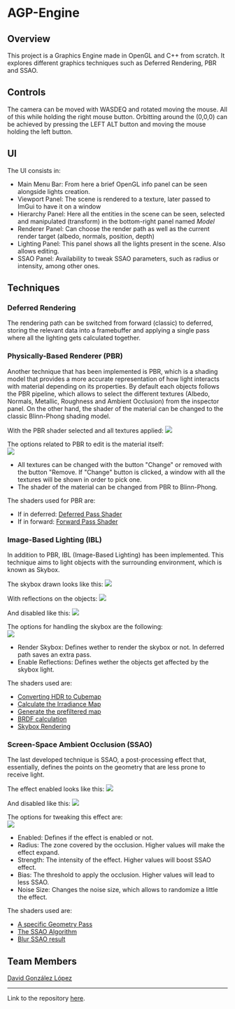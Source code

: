 # AGP-Engine

## Overview
This project is a Graphics Engine made in OpenGL and C++ from scratch. It explores different graphics techniques such as Deferred Rendering, PBR and SSAO.

## Controls
The camera can be moved with WASDEQ and rotated moving the mouse. All of this while holding the right mouse button.
Orbitting around the (0,0,0) can be achieved by pressing the LEFT ALT button and moving the mouse holding the left button.
 
## UI
The UI consists in:
  - Main Menu Bar: From here a brief OpenGL info panel can be seen alongside lights creation.
  - Viewport Panel: The scene is rendered to a texture, later passed to ImGui to have it on a window
  - Hierarchy Panel: Here all the entities in the scene can be seen, selected and manipulated (transform) in the bottom-right panel named _Model_
  - Renderer Panel: Can choose the render path as well as the current render target (albedo, normals, position, depth)
  - Lighting Panel: This panel shows all the lights present in the scene. Also allows editing.
  - SSAO Panel: Availability to tweak SSAO parameters, such as radius or intensity, among other ones.

## Techniques
### Deferred Rendering
The rendering path can be switched from forward (classic) to deferred, storing the relevant data into a framebuffer and applying a single pass where all the lighting gets calculated together.

### Physically-Based Renderer (PBR)
Another technique that has been implemented is PBR, which is a shading model that provides a more accurate representation of how light interacts with material depending on its properties.
By default each objects follows the PBR pipeline, which allows to select the different textures (Albedo, Normals, Metallic, Roughness and Ambient Occlusion) from the inspector panel.
On the other hand, the shader of the material can be changed to the classic Blinn-Phong shading model.

With the PBR shader selected and all textures applied:
<img src="https://github.com/MagiX7/AGP-Engine/blob/main/docs/Screenshots/pbr.png">

The options related to PBR to edit is the material itself:  
<img src="https://github.com/MagiX7/AGP-Engine/blob/main/docs/Screenshots/pbr_options.png">

- All textures can be changed with the button "Change" or removed with the button "Remove. If "Change" button is clicked, a window with all the textures will be shown in order to pick one.
- The shader of the material can be changed from PBR to Blinn-Phong.

The shaders used for PBR are:
- If in deferred: [Deferred Pass Shader](https://github.com/MagiX7/AGP-Engine/blob/main/Engine/Assets/Shaders/deferred_pass.glsl)
- If in forward: [Forward Pass Shader](https://github.com/MagiX7/AGP-Engine/blob/main/Engine/Assets/Shaders/forward_pass.glsl)

### Image-Based Lighting (IBL)
In addition to PBR, IBL (Image-Based Lighting) has been implemented. This technique aims to light objects with the surrounding environment, which is known as Skybox.

The skybox drawn looks like this:
<img src="https://github.com/MagiX7/AGP-Engine/blob/main/docs/Screenshots/skybox_no_reflections.png">

With reflections on the objects:
<img src="https://github.com/MagiX7/AGP-Engine/blob/main/docs/Screenshots/skybox_with_reflections.png">

And disabled like this:
<img src="https://github.com/MagiX7/AGP-Engine/blob/main/docs/Screenshots/no_skybox.png">


The options for handling the skybox are the following:  
<img src="https://github.com/MagiX7/AGP-Engine/blob/main/docs/Screenshots/skybox_options.png">  
  
- Render Skybox: Defines wether to render the skybox or not. In deferred path saves an extra pass.
- Enable Reflections: Defines wether the objects get affected by the skybox light.

The shaders used are:
- [Converting HDR to Cubemap](https://github.com/MagiX7/AGP-Engine/blob/main/Engine/Assets/Shaders/Skybox/hdr_to_cubemap.glsl)
- [Calculate the Irradiance Map](https://github.com/MagiX7/AGP-Engine/blob/main/Engine/Assets/Shaders/Skybox/irradiance_skybox.glsl)
- [Generate the prefiltered map](https://github.com/MagiX7/AGP-Engine/blob/main/Engine/Assets/Shaders/Skybox/prefilter.glsl)
- [BRDF calculation](https://github.com/MagiX7/AGP-Engine/blob/main/Engine/Assets/Shaders/Skybox/brdf.glsl)
- [Skybox Rendering](https://github.com/MagiX7/AGP-Engine/blob/main/Engine/Assets/Shaders/Skybox/skybox.glsl)

### Screen-Space Ambient Occlusion (SSAO)
The last developed technique is SSAO, a post-processing effect that, essentially, defines the points on the geometry that are less prone to receive light.

The effect enabled looks like this:
<img src="https://github.com/MagiX7/AGP-Engine/blob/main/docs/Screenshots/ssao.png">

And disabled like this:
<img src="https://github.com/MagiX7/AGP-Engine/blob/main/docs/Screenshots/no_ssao.png">

The options for tweaking this effect are:  
<img src="https://github.com/MagiX7/AGP-Engine/blob/main/docs/Screenshots/ssao_options.png">  

- Enabled: Defines if the effect is enabled or not.
- Radius: The zone covered by the occlusion. Higher values will make the effect expand.
- Strength: The intensity of the effect. Higher values will boost SSAO effect.
- Bias: The threshold to apply the occlusion. Higher values will lead to less SSAO.
- Noise Size: Changes the noise size, which allows to randomize a little the effect.

The shaders used are:
- [A specific Geometry Pass](https://github.com/MagiX7/AGP-Engine/blob/main/Engine/Assets/Shaders/ssao_geometry_pass.glsl)
- [The SSAO Algorithm](https://github.com/MagiX7/AGP-Engine/blob/main/Engine/Assets/Shaders/ssao.glsl)
- [Blur SSAO result](https://github.com/MagiX7/AGP-Engine/blob/main/Engine/Assets/Shaders/ssao_blur.glsl)


## Team Members
[David González López](https://github.com/MagiX7)  

___

Link to the repository [here](https://github.com/MagiX7/AGP-Engine).
